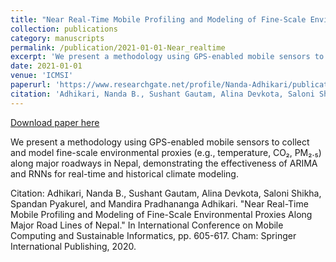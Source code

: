 ```yaml
---
title: "Near Real-Time Mobile Profiling and Modeling of Fine-Scale Environmental Proxies Along Major Road Lines of Nepal"
collection: publications
category: manuscripts
permalink: /publication/2021-01-01-Near_realtime
excerpt: 'We present a methodology using GPS-enabled mobile sensors to collect and model fine-scale environmental proxies (e.g., temperature, CO₂, PM₂.₅) along major roadways in Nepal, demonstrating the effectiveness of ARIMA and RNNs for real-time and historical climate modeling.'
date: 2021-01-01
venue: 'ICMSI'
paperurl: 'https://www.researchgate.net/profile/Nanda-Adhikari/publication/353701660_Near_Real-Time_Mobile_Profiling_and_Modeling_of_Fine-Scale_Environmental_Proxies_Along_Major_Road_Lines_of_Nepal/links/610b76a4169a1a0103dde797/Near-Real-Time-Mobile-Profiling-and-Modeling-of-Fine-Scale-Environmental-Proxies-Along-Major-Road-Lines-of-Nepal.pdf'
citation: 'Adhikari, Nanda B., Sushant Gautam, Alina Devkota, Saloni Shikha, Spandan Pyakurel, and Mandira Pradhananga Adhikari. &quot;Near Real-Time Mobile Profiling and Modeling of Fine-Scale Environmental Proxies Along Major Road Lines of Nepal.&quot; In International Conference on Mobile Computing and Sustainable Informatics, pp. 605-617. Cham: Springer International Publishing, 2020.'
---
```


<a href='https://www.researchgate.net/profile/Nanda-Adhikari/publication/353701660_Near_Real-Time_Mobile_Profiling_and_Modeling_of_Fine-Scale_Environmental_Proxies_Along_Major_Road_Lines_of_Nepal/links/610b76a4169a1a0103dde797/Near-Real-Time-Mobile-Profiling-and-Modeling-of-Fine-Scale-Environmental-Proxies-Along-Major-Road-Lines-of-Nepal.pdf'>Download paper here</a>

We present a methodology using GPS-enabled mobile sensors to collect and model fine-scale environmental proxies (e.g., temperature, CO₂, PM₂.₅) along major roadways in Nepal, demonstrating the effectiveness of ARIMA and RNNs for real-time and historical climate modeling.

Citation: Adhikari, Nanda B., Sushant Gautam, Alina Devkota, Saloni Shikha, Spandan Pyakurel, and Mandira Pradhananga Adhikari. "Near Real-Time Mobile Profiling and Modeling of Fine-Scale Environmental Proxies Along Major Road Lines of Nepal." In International Conference on Mobile Computing and Sustainable Informatics, pp. 605-617. Cham: Springer International Publishing, 2020.